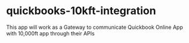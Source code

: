 # quickbooks-10kft-integration
This app will work as a Gateway to communicate Quickbook Online App with 10,000ft app through their APIs
